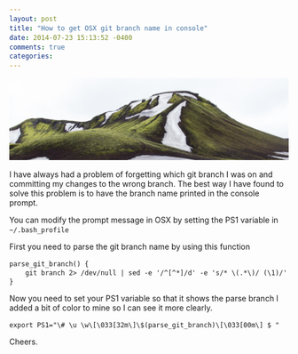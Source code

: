 ```yaml
---
layout: post
title: "How to get OSX git branch name in console"
date: 2014-07-23 15:13:52 -0400
comments: true
categories:
---
```


<img src="/images/hills.jpg" alt="hills" title="How to get OSX git branch name in console" class="banner-img"  />

I have always had a problem of forgetting which git branch I was on and committing my changes to the wrong branch.  The best way I have found to solve this problem is to have the branch name printed in the console prompt.

You can modify the prompt message in OSX by setting the PS1 variable in `~/.bash_profile`

First you need to parse the git branch name by using this function

```console .bash_profile
parse_git_branch() {
    git branch 2> /dev/null | sed -e '/^[^*]/d' -e 's/* \(.*\)/ (\1)/'
}
```

Now you need to set your PS1 variable so that it shows the parse branch I added a bit of color to mine so I can see it more clearly.

```console .bash_profile
export PS1="\# \u \w\[\033[32m\]\$(parse_git_branch)\[\033[00m\] $ "
```

Cheers.

